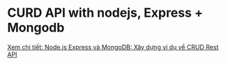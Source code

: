 # CURD API with nodejs, Express + Mongodb
<a href="[doc:intro-to-readme](https://vnfullstack.com/blog/details/node-js-express-va-mongodb-xay-dung-vi-du-ve-crud-rest-api/21)https://vnfullstack.com/blog/details/node-js-express-va-mongodb-xay-dung-vi-du-ve-crud-rest-api/21" target="_blank">Xem chi tiết: Node.js Express và MongoDB: Xây dựng ví dụ về CRUD Rest API</a>
